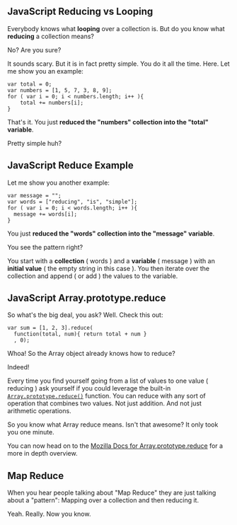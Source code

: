 ## JavaScript Reducing vs Looping

Everybody knows what **looping** over a collection is. But do you know what **reducing** a collection means?

No? Are you sure?

It sounds scary. But it is in fact pretty simple. You do it all the time. 
Here. Let me show you an example:

<!--code lang=javascript linenums=true-->

    var total = 0;
    var numbers = [1, 5, 7, 3, 8, 9];
    for ( var i = 0; i < numbers.length; i++ ){
        total += numbers[i];
    }

That's it. You just **reduced the "numbers" collection into the "total" variable**. 

Pretty simple huh?

## JavaScript Reduce Example

Let me show you another example:

<!--code lang=javascript linenums=true-->

    var message = "";
    var words = ["reducing", "is", "simple"];
    for ( var i = 0; i < words.length; i++ ){
      message += words[i];
    }

You just **reduced the "words" collection into the "message" variable**.

You see the pattern right?

You start with a **collection** ( words ) and a **variable** ( message ) with an **initial value** ( the empty string in this case ). You then iterate over the collection and append ( or add ) the values to the variable.

## JavaScript Array.prototype.reduce

So what's the big deal, you ask? Well. Check this out:

<!--code lang=javascript linenums=true-->

	var sum = [1, 2, 3].reduce(
	  function(total, num){ return total + num }
	  , 0);

Whoa! So the Array object already knows how to reduce? 

Indeed!

Every time you find yourself going from a list of values to one value ( reducing ) ask yourself if you could leverage the built-in [`Array.prototype.reduce()`](https://developer.mozilla.org/en-US/docs/Web/JavaScript/Reference/Global_Objects/Array/Reduce) function. You can reduce with any sort of operation that combines two values. Not just addition. And not just arithmetic operations.

So you know what Array reduce means. Isn't that awesome? It only took you one minute.

You can now head on to the [Mozilla Docs for Array.prototype.reduce](https://developer.mozilla.org/en-US/docs/Web/JavaScript/Reference/Global_Objects/Array/Reduce) for a more in depth overview.

## Map Reduce

When you hear people talking about "Map Reduce" they are just talking about a "pattern": Mapping over a collection and then reducing it.

Yeah. Really. Now you know.
